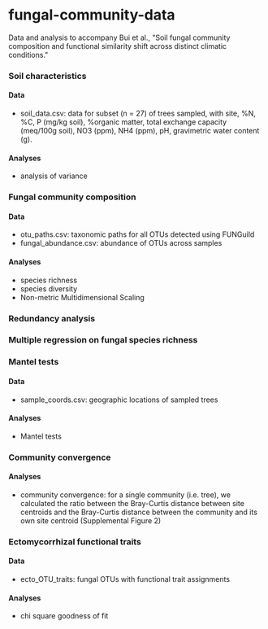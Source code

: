 # fungal-community-data
Data and analysis to accompany Bui et al., "Soil fungal community composition and functional similarity shift across distinct climatic conditions."

### Soil characteristics
#### Data
- soil_data.csv: data for subset (n = 27) of trees sampled, with site, %N, %C, P (mg/kg soil), %organic matter, total exchange capacity (meq/100g soil), NO3 (ppm), NH4 (ppm), pH, gravimetric water content (g). 
#### Analyses
- analysis of variance

### Fungal community composition
#### Data
- otu_paths.csv: taxonomic paths for all OTUs detected using FUNGuild
- fungal_abundance.csv: abundance of OTUs across samples
#### Analyses
- species richness
- species diversity
- Non-metric Multidimensional Scaling

### Redundancy analysis

### Multiple regression on fungal species richness

### Mantel tests
#### Data
- sample_coords.csv: geographic locations of sampled trees
#### Analyses
- Mantel tests

### Community convergence
#### Analyses
- community convergence: for a single community (i.e. tree), we calculated the ratio between the Bray-Curtis distance between site centroids and the Bray-Curtis distance between the community and its own site centroid (Supplemental Figure 2)

### Ectomycorrhizal functional traits
#### Data
- ecto_OTU_traits: fungal OTUs with functional trait assignments
#### Analyses
- chi square goodness of fit
